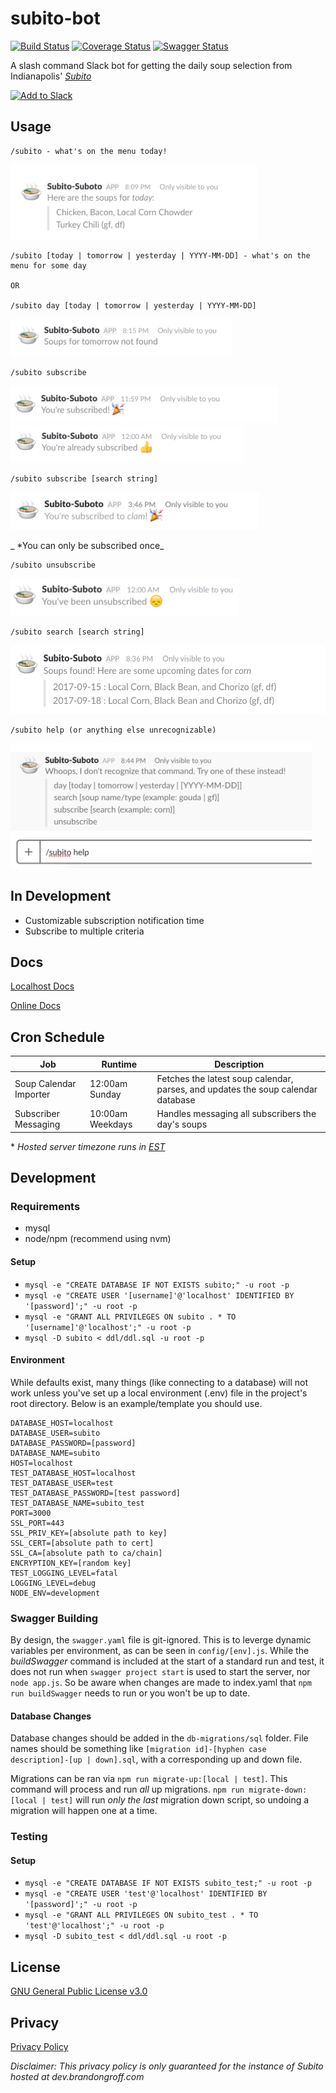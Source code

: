 # subito-bot
[![Build Status](https://travis-ci.org/EPICmynamesBG/subito-bot.svg?branch=master)](https://travis-ci.org/EPICmynamesBG/subito-bot)
[![Coverage Status](https://coveralls.io/repos/github/EPICmynamesBG/subito-bot/badge.svg?branch=master)](https://coveralls.io/github/EPICmynamesBG/subito-bot?branch=master)
[![Swagger Status](http://online.swagger.io/validator?url=https://dev.brandongroff.com:8443/api-docs)](http://online.swagger.io/validator?url=https://dev.brandongroff.com:8443/api-docs)


A slash command Slack bot for getting the daily soup selection from Indianapolis' [_Subito_](http://www.subitosoups.com/)

<a href="https://slack.com/oauth/authorize?client_id=19000326018.274092194038&scope=commands,chat:write:bot,bot,team:read"><img alt="Add to Slack" height="40" width="139" src="https://platform.slack-edge.com/img/add_to_slack.png" srcset="https://platform.slack-edge.com/img/add_to_slack.png 1x, https://platform.slack-edge.com/img/add_to_slack@2x.png 2x" /></a>

## Usage
```text
/subito - what's on the menu today!
```
<img src="./assets/screenshots/screenshot_1.png" height="120" alt="screenshot_1" />

```text
/subito [today | tomorrow | yesterday | YYYY-MM-DD] - what's on the menu for some day

OR

/subito day [today | tomorrow | yesterday | YYYY-MM-DD]
```
<img src="./assets/screenshots/screenshot_2.png" height="60" alt="screenshot_2" />

```text
/subito subscribe
```
<img src="./assets/screenshots/subscribe_1.png" height="60" alt="subscribe_1" />
<img src="./assets/screenshots/subscribe_2.png" height="60" alt="subscribe_2" />


```text
/subito subscribe [search string]
```
<img src="./assets/screenshots/subscribe_3.png" height="60" alt="subscribe_3" />

_ *You can only be subscribed once_


```text
/subito unsubscribe
```
<img src="./assets/screenshots/unsubscribe.png" height="60" alt="unsubscribe" />

```text
/subito search [search string]
```
<img src="./assets/screenshots/search.png" height="110" alt="search" />

```text
/subito help (or anything else unrecognizable)
```

<img src="./assets/screenshots/help.png" height="200" alt="search" />

## In Development

- Customizable subscription notification time
- Subscribe to multiple criteria

## Docs

[Localhost Docs](http://localhost:3000/docs)

[Online Docs](https://dev.brandongroff.com:8443/docs)

## Cron Schedule

|         Job            |  Runtime         |    Description                                                                   |
|------------------------|------------------|----------------------------------------------------------------------------------|
| Soup Calendar Importer | 12:00am Sunday   | Fetches the latest soup calendar, parses, and updates the soup calendar database |
| Subscriber Messaging   | 10:00am Weekdays | Handles messaging all subscribers the day's soups                                |

\* _Hosted server timezone runs in [EST](https://time.is/EST)_

## Development

### Requirements

 - mysql
 - node/npm (recommend using nvm)

#### Setup

- `mysql -e "CREATE DATABASE IF NOT EXISTS subito;" -u root -p`
- `mysql -e "CREATE USER '[username]'@'localhost' IDENTIFIED BY '[password]';" -u root -p`
- `mysql -e "GRANT ALL PRIVILEGES ON subito . * TO '[username]'@'localhost';" -u root -p`
- `mysql -D subito < ddl/ddl.sql -u root -p`

#### Environment

While defaults exist, many things (like connecting to a database) will not work unless
you've set up a local environment (.env) file in the project's root directory. Below is an
example/template you should use.
```text
DATABASE_HOST=localhost
DATABASE_USER=subito
DATABASE_PASSWORD=[password]
DATABASE_NAME=subito
HOST=localhost
TEST_DATABASE_HOST=localhost
TEST_DATABASE_USER=test
TEST_DATABASE_PASSWORD=[test password]
TEST_DATABASE_NAME=subito_test
PORT=3000
SSL_PORT=443
SSL_PRIV_KEY=[absolute path to key]
SSL_CERT=[absolute path to cert]
SSL_CA=[absolute path to ca/chain]
ENCRYPTION_KEY=[random key]
TEST_LOGGING_LEVEL=fatal
LOGGING_LEVEL=debug
NODE_ENV=development
```

### Swagger Building

By design, the `swagger.yaml` file is git-ignored. This is to leverge dynamic variables per environment, as can be seen in `config/[env].js`. While the _buildSwagger_ command is included at the start of a standard run and test, it does not run when `swagger project start` is used to start the server, nor `node app.js`. So be aware when changes are made to index.yaml that `npm run buildSwagger` needs to run or you won't be up to date.

#### Database Changes

Database changes should be added in the `db-migrations/sql` folder. File names should be something like `[migration id]-[hyphen case description]-[up | down].sql`, with a corresponding up and down file.

Migrations can be ran via `npm run migrate-up:[local | test]`. This command will process and run _all_ up migrations.
`npm run migrate-down:[local | test]` will run _only the last_ migration down script, so undoing a migration will happen one at a time.

### Testing

#### Setup

- `mysql -e "CREATE DATABASE IF NOT EXISTS subito_test;" -u root -p`
- `mysql -e "CREATE USER 'test'@'localhost' IDENTIFIED BY '[password]';" -u root -p`
- `mysql -e "GRANT ALL PRIVILEGES ON subito_test . * TO 'test'@'localhost';" -u root -p`
- `mysql -D subito_test < ddl/ddl.sql -u root -p`

## License

[GNU General Public License v3.0](http://www.gnu.org/licenses/gpl-3.0.txt)

## Privacy

<a href="https://github.com/EPICmynamesBG/subito-bot/blob/master/PRIVACY">Privacy Policy</a>

_Disclaimer: This privacy policy is only guaranteed for the instance of Subito hosted at dev.brandongroff.com_
